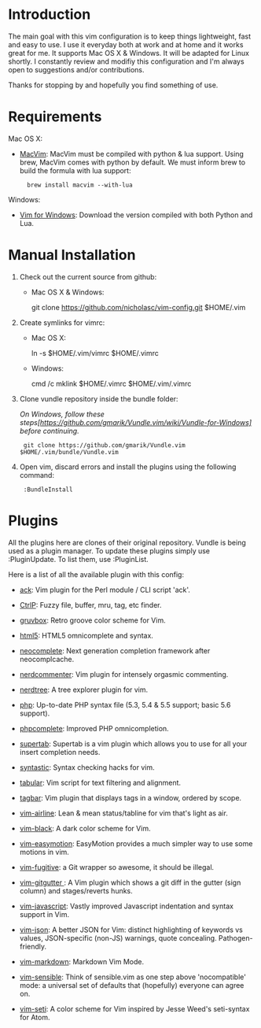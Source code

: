 Introduction
===========
The main goal with this vim configuration is to keep things lightweight, fast and easy to use. I use it everyday both at work and at home and it works great for me. It supports Mac OS X & Windows. It will be adapted for Linux shortly. I constantly review and modifiy this configuration and I'm always open to suggestions and/or contributions.

Thanks for stopping by and hopefully you find something of use.

Requirements
============

Mac OS X:
* [MacVim](https://code.google.com/p/macvim/): MacVim must be compiled with python & lua support. Using brew, MacVim comes with python by default. We must inform brew to build the formula with lua support:

		brew install macvim --with-lua

Windows:
* [Vim for Windows](https://bitbucket.org/Haroogan/vim-for-windows/downloads): Download the version compiled with both Python and Lua.

Manual Installation
===================

1. Check out the current source from github:

	* Mac OS X & Windows:

		git clone https://github.com/nicholasc/vim-config.git $HOME/.vim

2. Create symlinks for vimrc:

    * Mac OS X:

		ln -s $HOME/.vim/vimrc $HOME/.vimrc

    * Windows:

        cmd /c mklink $HOME/.vimrc $HOME/.vim/.vimrc

3. Clone vundle repository inside the bundle folder:

    *On Windows, follow these steps[https://github.com/gmarik/Vundle.vim/wiki/Vundle-for-Windows] before continuing.*

		git clone https://github.com/gmarik/Vundle.vim $HOME/.vim/bundle/Vundle.vim

4. Open vim, discard errors and install the plugins using the following command:

        :BundleInstall

Plugins
=======

All the plugins here are clones of their original repository. Vundle is being used as a plugin manager. To update these plugins simply use :PluginUpdate. To list them, use :PluginList.

Here is a list of all the available plugin with this config:

* [ack](https://github.com/mileszs/ack.vim): Vim plugin for the Perl module / CLI script 'ack'.

* [CtrlP](https://github.com/kien/ctrlp.vim): Fuzzy file, buffer, mru, tag, etc finder.

* [gruvbox](https://github.com/morhetz/gruvbox): Retro groove color scheme for Vim.

* [html5](https://github.com/othree/html5.vim): HTML5 omnicomplete and syntax.

* [neocomplete](https://github.com/Shougo/neocomplete.vim): Next generation completion framework after neocomplcache.

* [nerdcommenter](https://github.com/scrooloose/nerdcommenter): Vim plugin for intensely orgasmic commenting.

* [nerdtree](https://github.com/scrooloose/nerdtree): A tree explorer plugin for vim.

* [php](https://github.com/StanAngeloff/php.vim): Up-to-date PHP syntax file (5.3, 5.4 & 5.5 support; basic 5.6 support).

* [phpcomplete](https://github.com/shawncplus/phpcomplete.vim): Improved PHP omnicompletion.

* [supertab](https://github.com/ervandew/supertab): Supertab is a vim plugin which allows you to use <Tab> for all your insert completion needs.

* [syntastic](https://github.com/scrooloose/syntastic): Syntax checking hacks for vim.

* [tabular](https://github.com/godlygeek/tabular): Vim script for text filtering and alignment.

* [tagbar](https://github.com/majutsushi/tagbar): Vim plugin that displays tags in a window, ordered by scope.

* [vim-airline](https://github.com/bling/vim-airline): Lean & mean status/tabline for vim that's light as air.

* [vim-black](https://github.com/nicholasc/vim-black): A dark color scheme for Vim.

* [vim-easymotion](https://github.com/Lokaltog/vim-easymotion): EasyMotion provides a much simpler way to use some motions in vim.

* [vim-fugitive](https://github.com/tpope/vim-fugitive): a Git wrapper so awesome, it should be illegal.

* [vim-gitgutter ](https://github.com/airblade/vim-gitgutter): A Vim plugin which shows a git diff in the gutter (sign column) and stages/reverts hunks.

* [vim-javascript](https://github.com/pangloss/vim-javascript): Vastly improved Javascript indentation and syntax support in Vim.

* [vim-json](https://github.com/elzr/vim-json): A better JSON for Vim: distinct highlighting of keywords vs values, JSON-specific (non-JS) warnings, quote concealing. Pathogen-friendly.

* [vim-markdown](https://github.com/plasticboy/vim-markdown): Markdown Vim Mode.

* [vim-sensible](https://github.com/tpope/vim-sensible): Think of sensible.vim as one step above 'nocompatible' mode: a universal set of defaults that (hopefully) everyone can agree on.

* [vim-seti](https://github.com/nicholasc/vim-seti): A color scheme for Vim inspired by Jesse Weed's seti-syntax for Atom.
